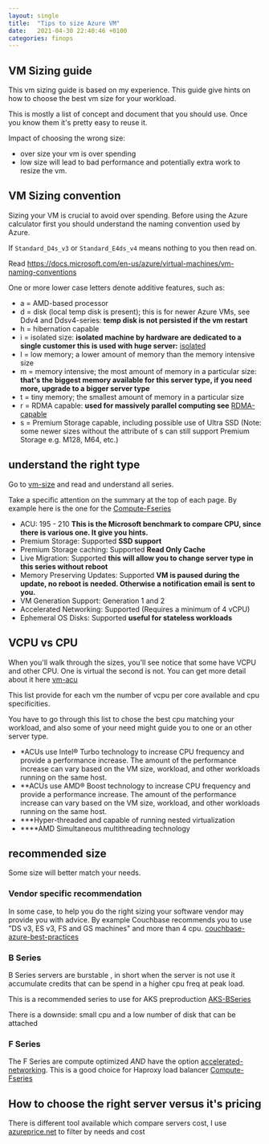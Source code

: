 ```yaml
---
layout: single
title:  "Tips to size Azure VM"
date:   2021-04-30 22:40:46 +0100
categories: finops
---
```


## VM Sizing guide

This vm sizing guide is based on my experience. This guide give hints on how to choose the best vm size for your workload.

This is mostly a list of concept and document that you should use. Once you know them it's pretty easy to reuse it.

Impact of choosing the wrong size:

- over size your vm is over spending
- low size will lead to bad performance and potentially extra work to resize the vm.

## VM Sizing convention

Sizing your VM is crucial to avoid over spending. Before using the Azure calculator first you should understand the naming convention used by Azure.

If `Standard_D4s_v3` or `Standard_E4ds_v4` means nothing to you then read on.

Read <https://docs.microsoft.com/en-us/azure/virtual-machines/vm-naming-conventions>

One or more lower case letters denote additive features, such as:

- a = AMD-based processor
- d = disk (local temp disk is present); this is for newer Azure VMs, see Ddv4 and Ddsv4-series:
    **temp disk is not persisted if the vm restart**
- h = hibernation capable
- i = isolated size:
    **isolated machine by hardware are dedicated to a single customer this is used with huge server:** [isolated]
- l = low memory; a lower amount of memory than the memory intensive size
- m = memory intensive; the most amount of memory in a particular size:
    **that's the biggest memory available for this server type, if you need more, upgrade to a bigger server type**
- t = tiny memory; the smallest amount of memory in a particular size
- r = RDMA capable:
    **used for massively parallel computing see** [RDMA-capable]
- s = Premium Storage capable, including possible use of Ultra SSD (Note: some newer sizes without the attribute of s can still support Premium Storage e.g. M128, M64, etc.)

## understand the right type

Go to [vm-size] and read and understand all series.

Take a specific attention on the summary at the top of each page.
By example here is the one for the [Compute-Fseries]

- ACU: 195 - 210
**This is the Microsoft benchmark to compare CPU, since there is various one. It give you hints.**
- Premium Storage: Supported
    **SSD support**
- Premium Storage caching: Supported
    **Read Only Cache**
- Live Migration: Supported
    **this will allow you to change server type in this series without reboot**
- Memory Preserving Updates: Supported
    **VM is paused during the update, no reboot is needed. Otherwise a notification email is sent to you.**
- VM Generation Support: Generation 1 and 2
- Accelerated Networking: Supported (Requires a minimum of 4 vCPU)
- Ephemeral OS Disks: Supported
    **useful for stateless workloads**

## VCPU vs CPU

When you'll walk through the sizes, you'll see notice that some have VCPU and other CPU. One is virtual the second is not. You can get more detail about it here [vm-acu]

This list provide for each vm the number of vcpu per core available and cpu specificities.

You have to go through this list to chose the best cpu matching your workload, and also some of your need might guide you to one or an other server type.

- *ACUs use Intel® Turbo technology to increase CPU frequency and provide a performance increase. The amount of the performance increase can vary based on the VM size, workload, and other workloads running on the same host.
- **ACUs use AMD® Boost technology to increase CPU frequency and provide a performance increase. The amount of the performance increase can vary based on the VM size, workload, and other workloads running on the same host.
- ***Hyper-threaded and capable of running nested virtualization
- ****AMD Simultaneous multithreading technology

## recommended size

Some size will better match your needs.

### Vendor specific recommendation

In some case, to help you do the right sizing your software vendor may provide you with advice. By example Couchbase recommends you to use "DS v3, ES v3, FS and GS machines" and more than 4 cpu. [couchbase-azure-best-practices]

### B Series

B Series servers are burstable , in short when the server is not use it accumulate credits that can be spend in a higher cpu freq at peak load.

This is a recommended series to use for AKS preproduction [AKS-BSeries]

There is a downside: small cpu and a low number of disk that can be attached

### F Series

The F Series are compute optimized *AND* have the option [accelerated-networking]. This is a good choice for Haproxy load balancer [Compute-Fseries]

## How to choose the right server versus it's pricing

There is different tool available which compare servers cost, I use [azureprice.net] to filter by needs and cost

[vm-size]: https://docs.microsoft.com/en-us/azure/virtual-machines/sizes

[azureprice.net]: https://azureprice.net/

[isolated]: https://docs.microsoft.com/en-us/azure/virtual-machines/isolation

[RDMA-capable]: https://docs.microsoft.com/en-us/azure/virtual-machines/sizes-hpc#rdma-capable-instances

[couchbase-azure-best-practices]: https://docs.couchbase.com/server/5.0/cloud/couchbase-azure-best-practices.html

[AKS-BSeries]: https://azure.microsoft.com/en-us/blog/introducing-burstable-vm-support-in-aks/

[Compute-Fseries]: https://docs.microsoft.com/en-us/azure/virtual-machines/sizes-compute

[accelerated-networking]: https://docs.microsoft.com/en-us/azure/virtual-network/create-vm-accelerated-networking-cli

[vm-acu]: https://docs.microsoft.com/en-us/azure/virtual-machines/acu